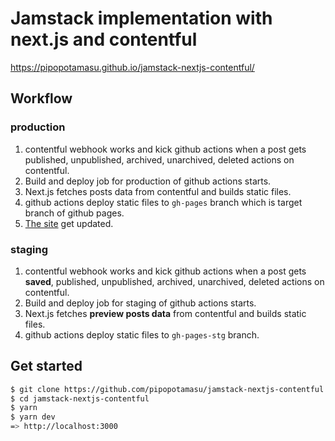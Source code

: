 # Jamstack implementation with next.js and contentful
https://pipopotamasu.github.io/jamstack-nextjs-contentful/

## Workflow
### production
1. contentful webhook works and kick github actions when a post gets published, unpublished, archived, unarchived, deleted actions on contentful.
1. Build and deploy job for production of github actions starts.
1. Next.js fetches posts data from contentful and builds static files.
1. github actions deploy static files to `gh-pages` branch which is target branch of github pages.
1. [The site](https://pipopotamasu.github.io/jamstack-nextjs-contentful/) get updated.

### staging
1. contentful webhook works and kick github actions when a post gets **saved**, published, unpublished, archived, unarchived, deleted actions on contentful.
1. Build and deploy job for staging of github actions starts.
1. Next.js fetches **preview posts data** from contentful and builds static files.
1. github actions deploy static files to `gh-pages-stg` branch.

## Get started
```bash
$ git clone https://github.com/pipopotamasu/jamstack-nextjs-contentful.git
$ cd jamstack-nextjs-contentful
$ yarn
$ yarn dev
=> http://localhost:3000
```